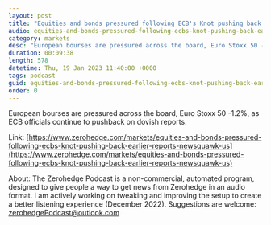 ```yaml
---
layout: post
title: "Equities and bonds pressured following ECB's Knot pushing back on earlier reports - Newsquawk US Market Open"
audio: equities-and-bonds-pressured-following-ecbs-knot-pushing-back-earlier-reports-newsquawk-us-0
category: markets
desc: "European bourses are pressured across the board, Euro Stoxx 50 -1.2%, as ECB officials continue to pushback on dovish reports."
duration: 00:09:38
length: 578
datetime: Thu, 19 Jan 2023 11:40:00 +0000
tags: podcast
guid: equities-and-bonds-pressured-following-ecbs-knot-pushing-back-earlier-reports-newsquawk-us-0
order: 0
---
```

European bourses are pressured across the board, Euro Stoxx 50 -1.2%, as ECB officials continue to pushback on dovish reports.

Link: [https://www.zerohedge.com/markets/equities-and-bonds-pressured-following-ecbs-knot-pushing-back-earlier-reports-newsquawk-us](https://www.zerohedge.com/markets/equities-and-bonds-pressured-following-ecbs-knot-pushing-back-earlier-reports-newsquawk-us)

About: The Zerohedge Podcast is a non-commercial, automated program, designed to give people a way to get news from Zerohedge in an audio format.  I am actively working on tweaking and improving the setup to create a better listening experience (December 2022).  Suggestions are welcome: [zerohedgePodcast@outlook.com](mailto:zerohedgePodcast@outlook.com)